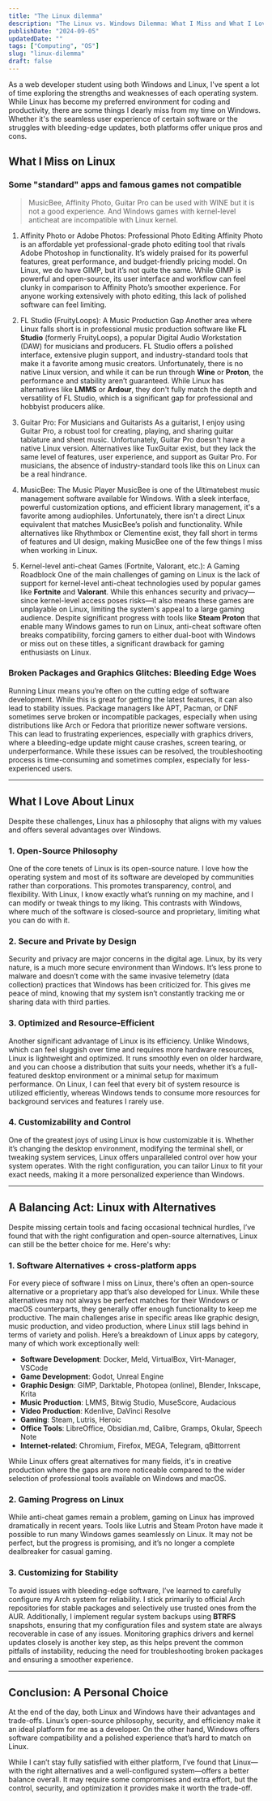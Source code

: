 ```yaml
---
title: "The Linux dilemma"
description: "The Linux vs. Windows Dilemma: What I Miss and What I Love About Linux"
publishDate: "2024-09-05"
updatedDate: ""
tags: ["Computing", "OS"]
slug: "linux-dilemma"
draft: false
---
```



As a web developer student using both Windows and Linux, I've spent a lot of time exploring the strengths and weaknesses of each operating system. While Linux has become my preferred environment for coding and productivity, there are some things I dearly miss from my time on Windows. Whether it's the seamless user experience of certain software or the struggles with bleeding-edge updates, both platforms offer unique pros and cons.

## What I Miss on Linux

### Some "standard" apps and famous games not compatible

> MusicBee, Affinity Photo, Guitar Pro can be used with WINE but it is not a good experience. And Windows games with kernel-level anticheat are incompatible with Linux kernel.

1. Affinity Photo or Adobe Photos: Professional Photo Editing
Affinity Photo is an affordable yet professional-grade photo editing tool that rivals Adobe Photoshop in functionality. It’s widely praised for its powerful features, great performance, and budget-friendly pricing model. On Linux, we do have GIMP, but it’s not quite the same. While GIMP is powerful and open-source, its user interface and workflow can feel clunky in comparison to Affinity Photo’s smoother experience. For anyone working extensively with photo editing, this lack of polished software can feel limiting.

2. FL Studio (FruityLoops): A Music Production Gap
Another area where Linux falls short is in professional music production software like **FL Studio** (formerly FruityLoops), a popular Digital Audio Workstation (DAW) for musicians and producers. FL Studio offers a polished interface, extensive plugin support, and industry-standard tools that make it a favorite among music creators. Unfortunately, there is no native Linux version, and while it can be run through **Wine** or **Proton**, the performance and stability aren’t guaranteed. While Linux has alternatives like **LMMS** or **Ardour**, they don't fully match the depth and versatility of FL Studio, which is a significant gap for professional and hobbyist producers alike.

3. Guitar Pro: For Musicians and Guitarists
As a guitarist, I enjoy using Guitar Pro, a robust tool for creating, playing, and sharing guitar tablature and sheet music. Unfortunately, Guitar Pro doesn't have a native Linux version. Alternatives like TuxGuitar exist, but they lack the same level of features, user experience, and support as Guitar Pro. For musicians, the absence of industry-standard tools like this on Linux can be a real hindrance.

4. MusicBee: The  Music Player
MusicBee is one of the Ultimatebest music management software available for Windows. With a sleek interface, powerful customization options, and efficient library management, it's a favorite among audiophiles. Unfortunately, there isn't a direct Linux equivalent that matches MusicBee’s polish and functionality. While alternatives like Rhythmbox or Clementine exist, they fall short in terms of features and UI design, making MusicBee one of the few things I miss when working in Linux.

5. Kernel-level anti-cheat Games (Fortnite, Valorant, etc.): A Gaming Roadblock
One of the main challenges of gaming on Linux is the lack of support for kernel-level anti-cheat technologies used by popular games like **Fortnite** and **Valorant**. While this enhances security and privacy—since kernel-level access poses risks—it also means these games are unplayable on Linux, limiting the system's appeal to a large gaming audience. Despite significant progress with tools like **Steam Proton** that enable many Windows games to run on Linux, anti-cheat software often breaks compatibility, forcing gamers to either dual-boot with Windows or miss out on these titles, a significant drawback for gaming enthusiasts on Linux.

### Broken Packages and Graphics Glitches: Bleeding Edge Woes

Running Linux means you’re often on the cutting edge of software development. While this is great for getting the latest features, it can also lead to stability issues. Package managers like APT, Pacman, or DNF sometimes serve broken or incompatible packages, especially when using distributions like Arch or Fedora that prioritize newer software versions. This can lead to frustrating experiences, especially with graphics drivers, where a bleeding-edge update might cause crashes, screen tearing, or underperformance. While these issues can be resolved, the troubleshooting process is time-consuming and sometimes complex, especially for less-experienced users.

---

## What I Love About Linux

Despite these challenges, Linux has a philosophy that aligns with my values and offers several advantages over Windows.

### 1. Open-Source Philosophy
One of the core tenets of Linux is its open-source nature. I love how the operating system and most of its software are developed by communities rather than corporations. This promotes transparency, control, and flexibility. With Linux, I know exactly what’s running on my machine, and I can modify or tweak things to my liking. This contrasts with Windows, where much of the software is closed-source and proprietary, limiting what you can do with it.

### 2. Secure and Private by Design
Security and privacy are major concerns in the digital age. Linux, by its very nature, is a much more secure environment than Windows. It’s less prone to malware and doesn’t come with the same invasive telemetry (data collection) practices that Windows has been criticized for. This gives me peace of mind, knowing that my system isn’t constantly tracking me or sharing data with third parties.

### 3. Optimized and Resource-Efficient
Another significant advantage of Linux is its efficiency. Unlike Windows, which can feel sluggish over time and requires more hardware resources, Linux is lightweight and optimized. It runs smoothly even on older hardware, and you can choose a distribution that suits your needs, whether it’s a full-featured desktop environment or a minimal setup for maximum performance. On Linux, I can feel that every bit of system resource is utilized efficiently, whereas Windows tends to consume more resources for background services and features I rarely use.

### 4. Customizability and Control
One of the greatest joys of using Linux is how customizable it is. Whether it’s changing the desktop environment, modifying the terminal shell, or tweaking system services, Linux offers unparalleled control over how your system operates. With the right configuration, you can tailor Linux to fit your exact needs, making it a more personalized experience than Windows.

---

## A Balancing Act: Linux with Alternatives

Despite missing certain tools and facing occasional technical hurdles, I’ve found that with the right configuration and open-source alternatives, Linux can still be the better choice for me. Here's why:

### 1. Software Alternatives + cross-platform apps
For every piece of software I miss on Linux, there's often an open-source alternative or a proprietary app that’s also developed for Linux. While these alternatives may not always be perfect matches for their Windows or macOS counterparts, they generally offer enough functionality to keep me productive. The main challenges arise in specific areas like graphic design, music production, and video production, where Linux still lags behind in terms of variety and polish. Here’s a breakdown of Linux apps by category, many of which work exceptionally well:

- **Software Development**: Docker, Meld, VirtualBox, Virt-Manager, VSCode
- **Game Development**: Godot, Unreal Engine
- **Graphic Design**: GIMP, Darktable, Photopea (online), Blender, Inkscape, Krita
- **Music Production**: LMMS, Bitwig Studio, MuseScore, Audacious
- **Video Production**: Kdenlive, DaVinci Resolve
- **Gaming**: Steam, Lutris, Heroic
- **Office Tools**: LibreOffice, Obsidian.md, Calibre, Gramps, Okular, Speech Note
- **Internet-related**: Chromium, Firefox, MEGA, Telegram, qBittorrent

While Linux offers great alternatives for many fields, it's in creative production where the gaps are more noticeable compared to the wider selection of professional tools available on Windows and macOS.

### 2. Gaming Progress on Linux
While anti-cheat games remain a problem, gaming on Linux has improved dramatically in recent years. Tools like Lutris and Steam Proton have made it possible to run many Windows games seamlessly on Linux. It may not be perfect, but the progress is promising, and it’s no longer a complete dealbreaker for casual gaming.

### 3. Customizing for Stability
To avoid issues with bleeding-edge software, I’ve learned to carefully configure my Arch system for reliability. I stick primarily to official Arch repositories for stable packages and selectively use trusted ones from the AUR. Additionally, I implement regular system backups using **BTRFS** snapshots, ensuring that my configuration files and system state are always recoverable in case of any issues. Monitoring graphics drivers and kernel updates closely is another key step, as this helps prevent the common pitfalls of instability, reducing the need for troubleshooting broken packages and ensuring a smoother experience.

---

## Conclusion: A Personal Choice

At the end of the day, both Linux and Windows have their advantages and trade-offs. Linux’s open-source philosophy, security, and efficiency make it an ideal platform for me as a developer. On the other hand, Windows offers software compatibility and a polished experience that’s hard to match on Linux.

While I can’t stay fully satisfied with either platform, I’ve found that Linux—with the right alternatives and a well-configured system—offers a better balance overall. It may require some compromises and extra effort, but the control, security, and optimization it provides make it worth the trade-off.
